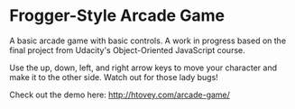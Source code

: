 Frogger-Style Arcade Game
===============================

A basic arcade game with basic controls. A work in progress based on the final project from Udacity's Object-Oriented JavaScript course.

Use the up, down, left, and right arrow keys to move your character and make it to the other side. Watch out for those lady bugs!

Check out the demo here: http://htovey.com/arcade-game/